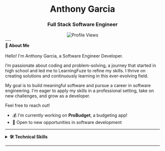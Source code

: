 <!-- HEADER -->
<div align="center">
  <h1>Anthony Garcia</h1>
  <h3>Full Stack Software Engineer</h3>
  <img src="https://komarev.com/ghpvc/?username=Garcia-Tony&style=flat-square&color=blue" alt="Profile Views"/>
</div>
---

  <summary><b>📝 About Me</b></summary>
  <br>
Hello! I'm Anthony Garcia, a Software Engineer Developer.

I’m passionate about coding and problem-solving, a journey that started in high school and led me to LearningFuze to refine my skills. I thrive on creating solutions and continuously learning in this ever-evolving field.

My goal is to build meaningful software and pursue a career in software engineering. I'm eager to apply my skills in a professional setting, take on new challenges, and grow as a developer.

Feel free to reach out!
 
- 💰 I'm currently working on **ProBudget**, a budgeting app!
- 🧳 Open to new opportunities in software development


---

<!-- SKILLS SECTION -->
<details>
  <summary><b>🛠️ Technical Skills</b></summary>
  <br>
  
  ### Languages
  <img src="https://img.shields.io/badge/-TypeScript-3178C6?style=flat-square&logo=typescript&logoColor=white" />
  <img src="https://img.shields.io/badge/-JavaScript-F7DF1E?style=flat-square&logo=javascript&logoColor=black" />
  <img src="https://img.shields.io/badge/-HTML5-E34F26?style=flat-square&logo=html5&logoColor=white" />
  <img src="https://img.shields.io/badge/-CSS3-1572B6?style=flat-square&logo=css3&logoColor=white" />
  
  ### Frontend
  <img src="https://img.shields.io/badge/-React-61DAFB?style=flat-square&logo=react&logoColor=black" />
  
  ### Backend
  <img src="https://img.shields.io/badge/-PostgreSQL-336791?style=flat-square&logo=postgresql&logoColor=white" />
  
  ### Tools
  <img src="https://img.shields.io/badge/-GitHub-181717?style=flat-square&logo=github&logoColor=white" />
</details>

---
 

